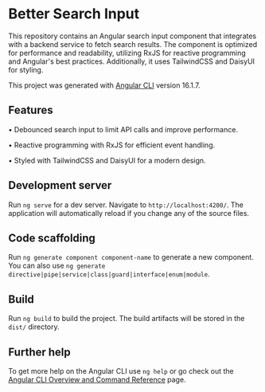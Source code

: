 # Better Search Input
This repository contains an Angular search input component that integrates with a backend service to fetch search results. The component is optimized for performance and readability, utilizing RxJS for reactive programming and Angular's best practices. Additionally, it uses TailwindCSS and DaisyUI for styling.

This project was generated with [Angular CLI](https://github.com/angular/angular-cli) version 16.1.7.

## Features

• Debounced search input to limit API calls and improve performance.

• Reactive programming with RxJS for efficient event handling.

• Styled with TailwindCSS and DaisyUI for a modern design.

## Development server

Run `ng serve` for a dev server. Navigate to `http://localhost:4200/`. The application will automatically reload if you change any of the source files.

## Code scaffolding

Run `ng generate component component-name` to generate a new component. You can also use `ng generate directive|pipe|service|class|guard|interface|enum|module`.

## Build

Run `ng build` to build the project. The build artifacts will be stored in the `dist/` directory.

## Further help

To get more help on the Angular CLI use `ng help` or go check out the [Angular CLI Overview and Command Reference](https://angular.io/cli) page.
